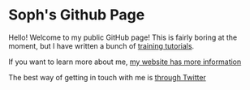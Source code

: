 # Soph's Github Page

Hello! Welcome to my public GitHub page! This is fairly boring at the moment, but I have written a bunch of [training tutorials](https://sophiewarnes.github.io/Training "Soph's Training Tutorials").

If you want to learn more about me, [my website has more information](http://www.sophiewarnes.com "Sophie Warnes' site")

The best way of getting in touch with me is [through Twitter](http://www.twitter.com/SophieWarnes "@SophieWarnes on Twitter")
